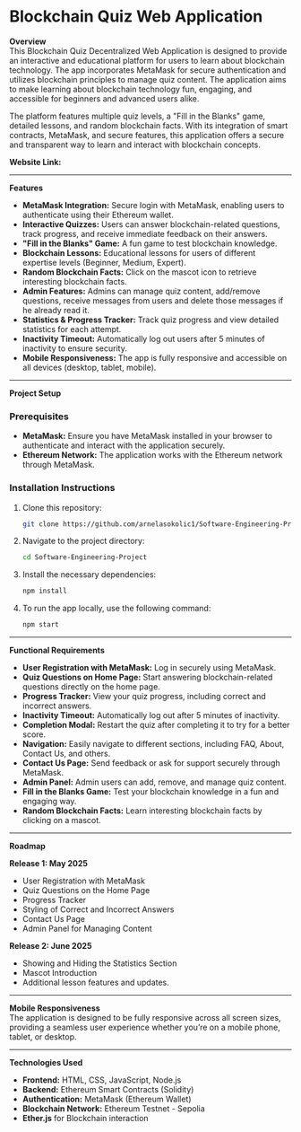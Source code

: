 # Blockchain Quiz Web Application

**Overview**  
This Blockchain Quiz Decentralized Web Application is designed to provide an interactive and educational platform for users to learn about blockchain technology. The app incorporates MetaMask for secure authentication and utilizes blockchain principles to manage quiz content. The application aims to make learning about blockchain technology fun, engaging, and accessible for beginners and advanced users alike.

The platform features multiple quiz levels, a "Fill in the Blanks" game, detailed lessons, and random blockchain facts. With its integration of smart contracts, MetaMask, and secure features, this application offers a secure and transparent way to learn and interact with blockchain concepts.

**Website Link:**  

---

**Features**

- **MetaMask Integration:** Secure login with MetaMask, enabling users to authenticate using their Ethereum wallet.
- **Interactive Quizzes:** Users can answer blockchain-related questions, track progress, and receive immediate feedback on their answers.
- **"Fill in the Blanks" Game:** A fun game to test blockchain knowledge.
- **Blockchain Lessons:** Educational lessons for users of different expertise levels (Beginner, Medium, Expert).
- **Random Blockchain Facts:** Click on the mascot icon to retrieve interesting blockchain facts.
- **Admin Features:** Admins can manage quiz content, add/remove questions, receive messages from users and delete those messages if he already read it.
- **Statistics & Progress Tracker:** Track quiz progress and view detailed statistics for each attempt.
- **Inactivity Timeout:** Automatically log out users after 5 minutes of inactivity to ensure security.
- **Mobile Responsiveness:** The app is fully responsive and accessible on all devices (desktop, tablet, mobile).

---

**Project Setup**

### **Prerequisites**
- **MetaMask:** Ensure you have MetaMask installed in your browser to authenticate and interact with the application securely.
- **Ethereum Network:** The application works with the Ethereum network through MetaMask.

### **Installation Instructions**
1. Clone this repository:
    ```bash
    git clone https://github.com/arnelasokolic1/Software-Engineering-Project.git
    ```

2. Navigate to the project directory:
    ```bash
    cd Software-Engineering-Project
    ```

3. Install the necessary dependencies:
    ```bash
    npm install
    ```

4. To run the app locally, use the following command:
    ```bash
    npm start
    ```


---

**Functional Requirements**

- **User Registration with MetaMask:** Log in securely using MetaMask.
- **Quiz Questions on Home Page:** Start answering blockchain-related questions directly on the home page.
- **Progress Tracker:** View your quiz progress, including correct and incorrect answers.
- **Inactivity Timeout:** Automatically log out after 5 minutes of inactivity.
- **Completion Modal:** Restart the quiz after completing it to try for a better score.
- **Navigation:** Easily navigate to different sections, including FAQ, About, Contact Us, and others.
- **Contact Us Page:** Send feedback or ask for support securely through MetaMask.
- **Admin Panel:** Admin users can add, remove, and manage quiz content.
- **Fill in the Blanks Game:** Test your blockchain knowledge in a fun and engaging way.
- **Random Blockchain Facts:** Learn interesting blockchain facts by clicking on a mascot.

---

**Roadmap**

**Release 1: May 2025**
- User Registration with MetaMask
- Quiz Questions on the Home Page
- Progress Tracker
- Styling of Correct and Incorrect Answers
- Contact Us Page
- Admin Panel for Managing Content

**Release 2: June 2025**
- Showing and Hiding the Statistics Section
- Mascot Introduction
- Additional lesson features and updates.

---


**Mobile Responsiveness**  
The application is designed to be fully responsive across all screen sizes, providing a seamless user experience whether you’re on a mobile phone, tablet, or desktop.

---

**Technologies Used**
- **Frontend:** HTML, CSS, JavaScript, Node.js
- **Backend:** Ethereum Smart Contracts (Solidity)
- **Authentication:** MetaMask (Ethereum Wallet)
- **Blockchain Network:** Ethereum Testnet - Sepolia
- **Ether.js** for Blockchain interaction


